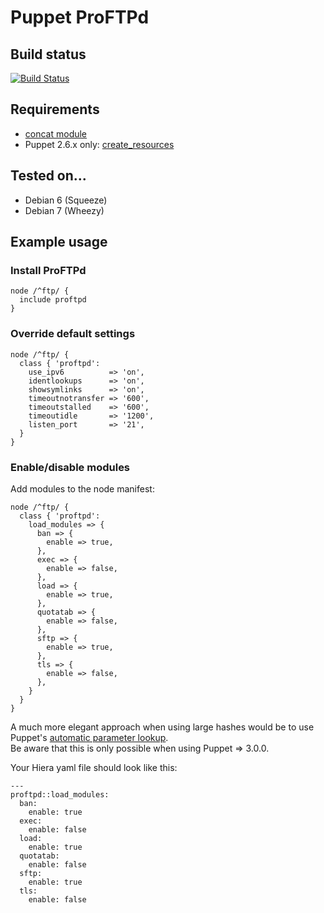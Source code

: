 # Puppet ProFTPd

## Build status

[![Build Status](https://travis-ci.org/arioch/puppet-proftpd.png?branch=master)](https://travis-ci.org/arioch/puppet-proftpd)

## Requirements

* [concat module](https://github.com/ripienaar/puppet-concat)
* Puppet 2.6.x only: [create_resources](https://github.com/puppetlabs/puppetlabs-create_resources)

## Tested on...

* Debian 6 (Squeeze)
* Debian 7 (Wheezy)


## Example usage

### Install ProFTPd

    node /^ftp/ {
      include proftpd
    }


### Override default settings

    node /^ftp/ {
      class { 'proftpd':
        use_ipv6          => 'on',
        identlookups      => 'on',
        showsymlinks      => 'on',
        timeoutnotransfer => '600',
        timeoutstalled    => '600',
        timeoutidle       => '1200',
        listen_port       => '21',
      }
    }


### Enable/disable modules

Add modules to the node manifest:

    node /^ftp/ {
      class { 'proftpd':
        load_modules => {
          ban => {
            enable => true,
          },
          exec => {
            enable => false,
          },
          load => {
            enable => true,
          },
          quotatab => {
            enable => false,
          },
          sftp => {
            enable => true,
          },
          tls => {
            enable => false,
          },
        }
      }
    }

A much more elegant approach when using large hashes would be to use Puppet's [automatic parameter lookup](http://docs.puppetlabs.com/hiera/1/puppet.html#automatic-parameter-lookup). <br>
Be aware that this is only possible when using Puppet => 3.0.0.

Your Hiera yaml file should look like this:

    ---
    proftpd::load_modules:
      ban:
        enable: true
      exec:
        enable: false
      load:
        enable: true
      quotatab:
        enable: false
      sftp:
        enable: true
      tls:
        enable: false

